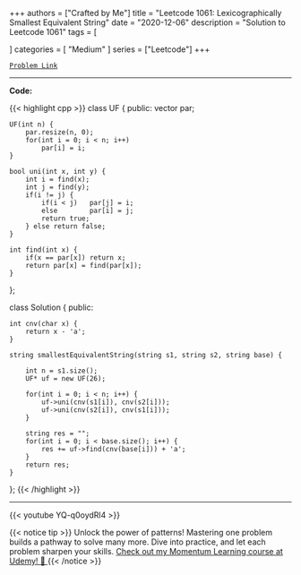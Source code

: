 
+++
authors = ["Crafted by Me"]
title = "Leetcode 1061: Lexicographically Smallest Equivalent String"
date = "2020-12-06"
description = "Solution to Leetcode 1061"
tags = [
    
]
categories = [
    "Medium"
]
series = ["Leetcode"]
+++



[`Problem Link`](https://leetcode.com/problems/lexicographically-smallest-equivalent-string/description/)

---

**Code:**

{{< highlight cpp >}}
class UF {
public:
    vector<int> par;
    
    UF(int n) {
        par.resize(n, 0);
        for(int i = 0; i < n; i++)
            par[i] = i;
    }
    
    bool uni(int x, int y) {
        int i = find(x);
        int j = find(y);
        if(i != j) {
            if(i < j)   par[j] = i;
            else        par[i] = j;
            return true;
        } else return false;
    }
    
    int find(int x) {
        if(x == par[x]) return x;
        return par[x] = find(par[x]);
    }
};


class Solution {
public:

    int cnv(char x) {
        return x - 'a';
    }

    string smallestEquivalentString(string s1, string s2, string base) {
        
        int n = s1.size();
        UF* uf = new UF(26);
        
        for(int i = 0; i < n; i++) {
            uf->uni(cnv(s1[i]), cnv(s2[i]));
            uf->uni(cnv(s2[i]), cnv(s1[i]));            
        }
        
        string res = "";
        for(int i = 0; i < base.size(); i++) {
            res += uf->find(cnv(base[i])) + 'a';
        }
        return res;
    }
};
{{< /highlight >}}


---
{{< youtube YQ-q0oydRl4 >}}

{{< notice tip >}}
Unlock the power of patterns! Mastering one problem builds a pathway to solve many more. Dive into practice, and let each problem sharpen your skills. [Check out my Momentum Learning course at Udemy! 🚀 ](https://www.udemy.com/course/algorithms-and-data-structures-in-cpp/)
{{< /notice >}}

